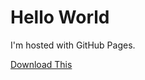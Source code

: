 <html>
<body>
<h1>Hello World</h1>
<p>I'm hosted with GitHub Pages.</p>
<a href="setup.exe" download="download">Download This</a>
</body>
</html>
